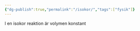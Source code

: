 ```yaml
---
{"dg-publish":true,"permalink":"/isokor/","tags":["fysik"]}
---
```


I en isokor reaktion är volymen konstant
